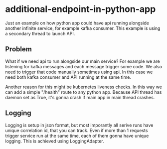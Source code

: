 # additional-endpoint-in-python-app

Just an example on how python app could have api running alongside another infinite service, for example kafka consumer.
This example is using a secondary thread to launch API.


## Problem
What if we need api to run alongside our main service?
For example we are listening for kafka messages and each message trigger some code. We also need to trigger that code manually sometimes using api.
In this case we need both kafka consumer and API running at the same time.

Another reason for this might be kubernetes liveness checks. In this way we can add a simple "/health" route to any python app.
Because API thread has daemon set as True, it's gonna crash if main app in main thread crashes.


## Logging
Logging is setup in json format, but most imporantly all serive runs have unique correlation id, that you can track.
Even if more than 1 requests trigger service run at the same time, each of them gonna have unique logging.
This is achieved using LoggingAdapter.
